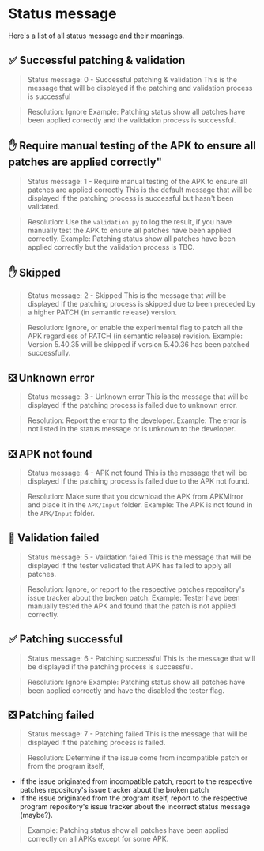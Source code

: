 # Status message
Here's a list of all status message and their meanings.

## ✅ Successful patching & validation
> Status message: 0 - Successful patching & validation
This is the message that will be displayed if the patching and validation process is successful

> Resolution: Ignore
> Example: Patching status show all patches have been applied correctly and the validation process is successful.

## ✋ Require manual testing of the APK to ensure all patches are applied correctly"
> Status message: 1 - Require manual testing of the APK to ensure all patches are applied correctly
This is the default message that will be displayed if the patching process is successful but hasn't been validated.

> Resolution: Use the `validation.py` to log the result, if you have manually test the APK to ensure all patches have been applied correctly.
> Example: Patching status show all patches have been applied correctly but the validation process is TBC.

## ✋ Skipped
> Status message: 2 - Skipped
This is the message that will be displayed if the patching process is skipped due to been preceded by a higher PATCH (in semantic release) version.

> Resolution: Ignore, or enable the experimental flag to patch all the APK regardless of PATCH (in semantic release) revision.
> Example: Version 5.40.35 will be skipped if version 5.40.36 has been patched successfully.

## ❎ Unknown error
> Status message: 3 - Unknown error
This is the message that will be displayed if the patching process is failed due to unknown error.

> Resolution: Report the error to the developer.
> Example: The error is not listed in the status message or is unknown to the developer.

## ❎ APK not found
> Status message: 4 - APK not found
This is the message that will be displayed if the patching process is failed due to the APK not found.

> Resolution: Make sure that you download the APK from APKMirror and place it in the `APK/Input` folder.
> Example: The APK is not found in the `APK/Input` folder.

## 🙅 Validation failed
> Status message: 5 - Validation failed
This is the message that will be displayed if the tester validated that APK has failed to apply all patches.

> Resolution: Ignore, or report to the respective patches repository's issue tracker about the broken patch.
> Example: Tester have been manually tested the APK and found that the patch is not applied correctly.

## ✅ Patching successful
> Status message: 6 - Patching successful
This is the message that will be displayed if the patching process is successful.

> Resolution: Ignore
> Example: Patching status show all patches have been applied correctly and have the disabled the tester flag.

## ❎ Patching failed
> Status message: 7 - Patching failed
This is the message that will be displayed if the patching process is failed.

> Resolution: Determine if the issue come from incompatible patch or from the program itself,
* if the issue originated from incompatible patch, report to the respective patches repository's issue tracker about the broken patch
* if the issue originated from the program itself, report to the respective program repository's issue tracker about the incorrect status message (maybe?).
> Example: Patching status show all patches have been applied correctly on all APKs except for some APK.
